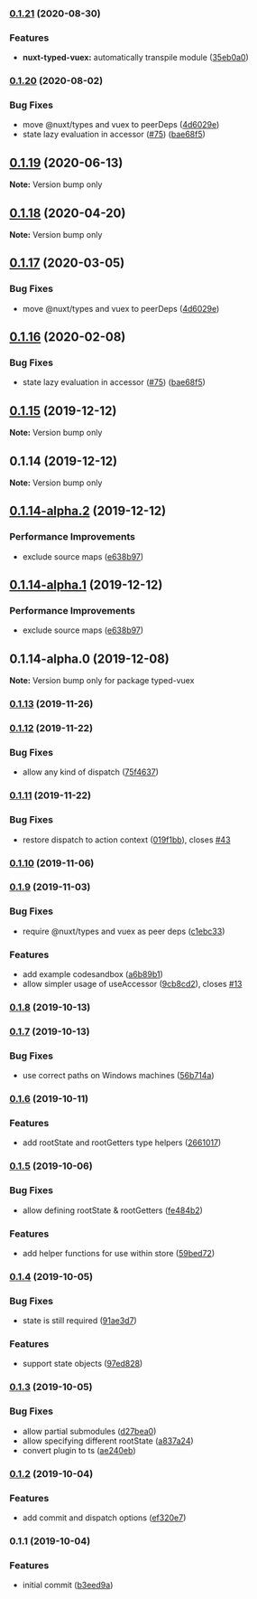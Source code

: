 ### [0.1.21](https://github.com/danielroe/nuxt-typed-vuex/compare/0.1.20...0.1.21) (2020-08-30)


### Features

* **nuxt-typed-vuex:** automatically transpile module ([35eb0a0](https://github.com/danielroe/nuxt-typed-vuex/commit/35eb0a0f221718e9f29e1f100a574f7c1e88bf1d))

### [0.1.20](https://github.com/danielroe/nuxt-typed-vuex/compare/nuxt-typed-vuex@0.1.19...0.1.20) (2020-08-02)

### Bug Fixes

- move @nuxt/types and vuex to peerDeps ([4d6029e](https://github.com/danielroe/nuxt-typed-vuex/commit/4d6029ea582cc055010612b8427b4ae12fcd4fac))
- state lazy evaluation in accessor ([#75](https://github.com/danielroe/nuxt-typed-vuex/issues/75)) ([bae68f5](https://github.com/danielroe/nuxt-typed-vuex/commit/bae68f59dfd7f05511469569943a56a15583b9b9))

## [0.1.19](https://github.com/danielroe/nuxt-typed-vuex/compare/typed-vuex@0.1.18...typed-vuex@0.1.19) (2020-06-13)

**Note:** Version bump only

## [0.1.18](https://github.com/danielroe/nuxt-typed-vuex/compare/typed-vuex@0.1.17...typed-vuex@0.1.18) (2020-04-20)

**Note:** Version bump only

## [0.1.17](https://github.com/danielroe/nuxt-typed-vuex/compare/typed-vuex@0.1.16...typed-vuex@0.1.17) (2020-03-05)

### Bug Fixes

- move @nuxt/types and vuex to peerDeps ([4d6029e](https://github.com/danielroe/nuxt-typed-vuex/commit/4d6029ea582cc055010612b8427b4ae12fcd4fac))

## [0.1.16](https://github.com/danielroe/nuxt-typed-vuex/compare/typed-vuex@0.1.15...typed-vuex@0.1.16) (2020-02-08)

### Bug Fixes

- state lazy evaluation in accessor ([#75](https://github.com/danielroe/nuxt-typed-vuex/issues/75)) ([bae68f5](https://github.com/danielroe/nuxt-typed-vuex/commit/bae68f59dfd7f05511469569943a56a15583b9b9))

## [0.1.15](https://github.com/danielroe/nuxt-typed-vuex/compare/typed-vuex@0.1.14...typed-vuex@0.1.15) (2019-12-12)

**Note:** Version bump only

## 0.1.14 (2019-12-12)

**Note:** Version bump only

## [0.1.14-alpha.2](https://github.com/danielroe/nuxt-typed-vuex/compare/typed-vuex@0.1.14-alpha.0...typed-vuex@0.1.14-alpha.2) (2019-12-12)

### Performance Improvements

- exclude source maps ([e638b97](https://github.com/danielroe/nuxt-typed-vuex/commit/e638b977d971636f59cd58886fe69a0d008175b3))

## [0.1.14-alpha.1](https://github.com/danielroe/nuxt-typed-vuex/compare/typed-vuex@0.1.14-alpha.0...typed-vuex@0.1.14-alpha.1) (2019-12-12)

### Performance Improvements

- exclude source maps ([e638b97](https://github.com/danielroe/nuxt-typed-vuex/commit/e638b977d971636f59cd58886fe69a0d008175b3))

## 0.1.14-alpha.0 (2019-12-08)

**Note:** Version bump only for package typed-vuex

### [0.1.13](https://github.com/danielroe/nuxt-typed-vuex/compare/v0.1.13-beta.0...v0.1.13) (2019-11-26)

### [0.1.12](https://github.com/danielroe/nuxt-typed-vuex/compare/v0.1.11...v0.1.12) (2019-11-22)

### Bug Fixes

- allow any kind of dispatch ([75f4637](https://github.com/danielroe/nuxt-typed-vuex/commit/75f463723d54949a98100c21481e5bae5f6d7a87))

### [0.1.11](https://github.com/danielroe/nuxt-typed-vuex/compare/v0.1.10...v0.1.11) (2019-11-22)

### Bug Fixes

- restore dispatch to action context ([019f1bb](https://github.com/danielroe/nuxt-typed-vuex/commit/019f1bb53ddac38fcde81c195a4df3c9afc49f57)), closes [#43](https://github.com/danielroe/nuxt-typed-vuex/issues/43)

### [0.1.10](https://github.com/danielroe/nuxt-typed-vuex/compare/v0.1.10-beta.2...v0.1.10) (2019-11-06)

### [0.1.9](https://github.com/danielroe/nuxt-typed-vuex/compare/v0.1.8...v0.1.9) (2019-11-03)

### Bug Fixes

- require @nuxt/types and vuex as peer deps ([c1ebc33](https://github.com/danielroe/nuxt-typed-vuex/commit/c1ebc33))

### Features

- add example codesandbox ([a6b89b1](https://github.com/danielroe/nuxt-typed-vuex/commit/a6b89b1))
- allow simpler usage of useAccessor ([9cb8cd2](https://github.com/danielroe/nuxt-typed-vuex/commit/9cb8cd2)), closes [#13](https://github.com/danielroe/nuxt-typed-vuex/issues/13)

### [0.1.8](https://github.com/danielroe/nuxt-typed-vuex/compare/v0.1.7...v0.1.8) (2019-10-13)

### [0.1.7](https://github.com/danielroe/nuxt-typed-vuex/compare/v0.1.6...v0.1.7) (2019-10-13)

### Bug Fixes

- use correct paths on Windows machines ([56b714a](https://github.com/danielroe/nuxt-typed-vuex/commit/56b714a))

### [0.1.6](https://github.com/danielroe/nuxt-typed-vuex/compare/v0.1.5...v0.1.6) (2019-10-11)

### Features

- add rootState and rootGetters type helpers ([2661017](https://github.com/danielroe/nuxt-typed-vuex/commit/2661017))

### [0.1.5](https://github.com/danielroe/nuxt-typed-vuex/compare/v0.1.4...v0.1.5) (2019-10-06)

### Bug Fixes

- allow defining rootState & rootGetters ([fe484b2](https://github.com/danielroe/nuxt-typed-vuex/commit/fe484b2))

### Features

- add helper functions for use within store ([59bed72](https://github.com/danielroe/nuxt-typed-vuex/commit/59bed72))

### [0.1.4](https://github.com/danielroe/nuxt-typed-vuex/compare/v0.1.3...v0.1.4) (2019-10-05)

### Bug Fixes

- state is still required ([91ae3d7](https://github.com/danielroe/nuxt-typed-vuex/commit/91ae3d7))

### Features

- support state objects ([97ed828](https://github.com/danielroe/nuxt-typed-vuex/commit/97ed828))

### [0.1.3](https://github.com/danielroe/nuxt-typed-vuex/compare/v0.1.2...v0.1.3) (2019-10-05)

### Bug Fixes

- allow partial submodules ([d27bea0](https://github.com/danielroe/nuxt-typed-vuex/commit/d27bea0))
- allow specifying different rootState ([a837a24](https://github.com/danielroe/nuxt-typed-vuex/commit/a837a24))
- convert plugin to ts ([ae240eb](https://github.com/danielroe/nuxt-typed-vuex/commit/ae240eb))

### [0.1.2](https://github.com/danielroe/nuxt-typed-vuex/compare/v0.1.1...v0.1.2) (2019-10-04)

### Features

- add commit and dispatch options ([ef320e7](https://github.com/danielroe/nuxt-typed-vuex/commit/ef320e7))

### 0.1.1 (2019-10-04)

### Features

- initial commit ([b3eed9a](https://github.com/danielroe/nuxt-typed-vuex/commit/b3eed9a))
